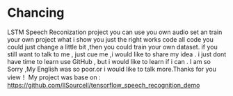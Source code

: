 # Chancing
LSTM Speech Reconization project
you can use you own audio set an train your own project
what i show you just the right works code
all code you could just change a little bit ,then you could train your own dataset.
if you still want to talk to me , just cue me ,i would like to share my idea .
i just dont have time to learn use GitHub , but i would like to learn if i can . 
I am so Sorry ,My English was so poor.or i would like to talk more.Thanks for you view！
My project was base on :
https://github.com/llSourcell/tensorflow_speech_recognition_demo
